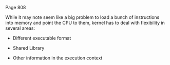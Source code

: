Page 808 

While it may note seem like a big problem to load a bunch of instructions into memory and point the CPU to them, kernel has to deal with flexibility in several areas:

- Different executable format 

- Shared Library

- Other information in the execution context

